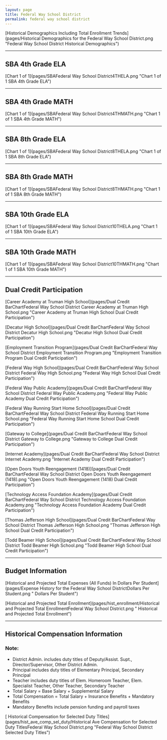 ```yaml
---
layout: page
title: Federal Way School District
permalink: federal way school district
---
```



[Historical Demographics Including Total Enrollment Trends](pages/Historical Demographics for the Federal Way School District.png "Federal Way School District Historical Demographics")

___

## SBA 4th Grade ELA

[Chart 1 of 1](pages/SBAFederal Way School District4THELA.png "Chart 1 of 1 SBA 4th Grade ELA")


___

## SBA 4th Grade MATH

[Chart 1 of 1](pages/SBAFederal Way School District4THMATH.png "Chart 1 of 1 SBA 4th Grade MATH")


___

## SBA 8th Grade ELA

[Chart 1 of 1](pages/SBAFederal Way School District8THELA.png "Chart 1 of 1 SBA 8th Grade ELA")


___

## SBA 8th Grade MATH

[Chart 1 of 1](pages/SBAFederal Way School District8THMATH.png "Chart 1 of 1 SBA 8th Grade MATH")


___

## SBA 10th Grade ELA

[Chart 1 of 1](pages/SBAFederal Way School District10THELA.png "Chart 1 of 1 SBA 10th Grade ELA")


___

## SBA 10th Grade MATH

[Chart 1 of 1](pages/SBAFederal Way School District10THMATH.png "Chart 1 of 1 SBA 10th Grade MATH")


___

## Dual Credit Participation

[Career Academy at Truman High School](pages/Dual Credit BarChartFederal Way School District Career Academy at Truman High School.png "Career Academy at Truman High School Dual Credit Participation")

[Decatur High School](pages/Dual Credit BarChartFederal Way School District Decatur High School.png "Decatur High School Dual Credit Participation")

[Employment Transition Program](pages/Dual Credit BarChartFederal Way School District Employment Transition Program.png "Employment Transition Program Dual Credit Participation")

[Federal Way High School](pages/Dual Credit BarChartFederal Way School District Federal Way High School.png "Federal Way High School Dual Credit Participation")

[Federal Way Public Academy](pages/Dual Credit BarChartFederal Way School District Federal Way Public Academy.png "Federal Way Public Academy Dual Credit Participation")

[Federal Way Running Start Home School](pages/Dual Credit BarChartFederal Way School District Federal Way Running Start Home School.png "Federal Way Running Start Home School Dual Credit Participation")

[Gateway to College](pages/Dual Credit BarChartFederal Way School District Gateway to College.png "Gateway to College Dual Credit Participation")

[Internet Academy](pages/Dual Credit BarChartFederal Way School District Internet Academy.png "Internet Academy Dual Credit Participation")

[Open Doors Youth Reengagement (1418)](pages/Dual Credit BarChartFederal Way School District Open Doors Youth Reengagement (1418).png "Open Doors Youth Reengagement (1418) Dual Credit Participation")

[Technology Access Foundation Academy](pages/Dual Credit BarChartFederal Way School District Technology Access Foundation Academy.png "Technology Access Foundation Academy Dual Credit Participation")

[Thomas Jefferson High School](pages/Dual Credit BarChartFederal Way School District Thomas Jefferson High School.png "Thomas Jefferson High School Dual Credit Participation")

[Todd Beamer High School](pages/Dual Credit BarChartFederal Way School District Todd Beamer High School.png "Todd Beamer High School Dual Credit Participation")


___

## Budget Information

[Historical and Projected Total Expenses (All Funds) In Dollars Per Student](pages/Expense History for the Federal Way School DistrictDollars Per Student.png " Dollars Per Student")

[Historical and Projected Total Enrollment](pages/hist_enrollment/Historical and Projected Total EnrollmentFederal Way School District.png " Historical and Projected Total Enrollment")


___

## Historical Compensation Information
### Note:
- District Admin. includes duty titles of Deputy/Assist. Supt., Director/Supervisor, Other District Admin.
- Principal includes duty titles of Elementary Principal, Secondary Principal
- Teacher includes duty titles of Elem. Homeroom Teacher, Elem. Specialist Teacher, Other Teacher, Secondary Teacher
- Total Salary = Base Salary + Supplemental Salary
- Total Compensation = Total Salary + Insurance Benefits + Mandatory Benefits
- Mandatory Benefits include pension funding and payroll taxes

[ Historical Compensation for Selected Duty Titles](pages/hist_ave_comp_sel_duty/Historical Ave Compensation for Selected Duty TitlesFederal Way School District.png "Federal Way School District Selected Duty Titles")

